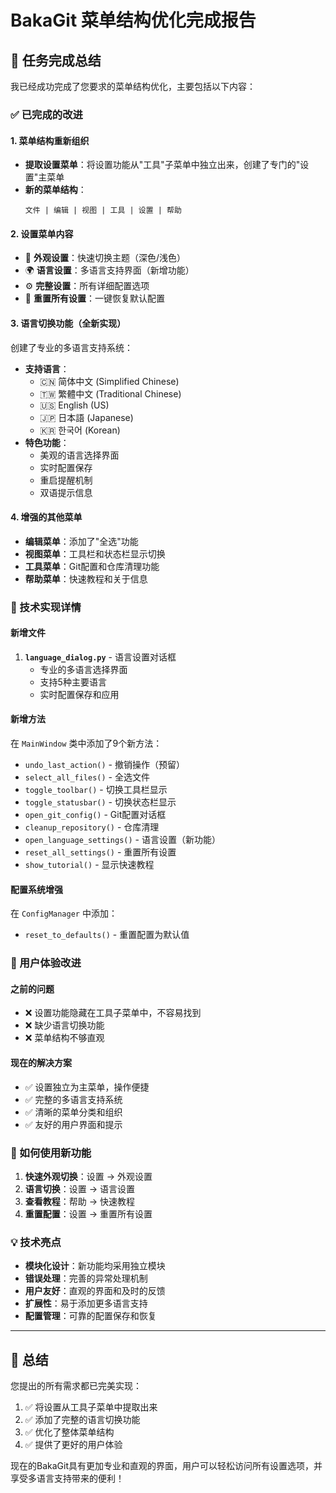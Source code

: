 # BakaGit 菜单结构优化完成报告

## 🎉 任务完成总结

我已经成功完成了您要求的菜单结构优化，主要包括以下内容：

### ✅ 已完成的改进

#### 1. 菜单结构重新组织
- **提取设置菜单**：将设置功能从"工具"子菜单中独立出来，创建了专门的"设置"主菜单
- **新的菜单结构**：
  ```
  文件 | 编辑 | 视图 | 工具 | 设置 | 帮助
  ```

#### 2. 设置菜单内容
- 🎨 **外观设置**：快速切换主题（深色/浅色）
- 🌍 **语言设置**：多语言支持界面（新增功能）
- ⚙️ **完整设置**：所有详细配置选项
- 🔄 **重置所有设置**：一键恢复默认配置

#### 3. 语言切换功能（全新实现）
创建了专业的多语言支持系统：
- **支持语言**：
  - 🇨🇳 简体中文 (Simplified Chinese)
  - 🇹🇼 繁體中文 (Traditional Chinese) 
  - 🇺🇸 English (US)
  - 🇯🇵 日本語 (Japanese)
  - 🇰🇷 한국어 (Korean)
- **特色功能**：
  - 美观的语言选择界面
  - 实时配置保存
  - 重启提醒机制
  - 双语提示信息

#### 4. 增强的其他菜单
- **编辑菜单**：添加了"全选"功能
- **视图菜单**：工具栏和状态栏显示切换
- **工具菜单**：Git配置和仓库清理功能
- **帮助菜单**：快速教程和关于信息

### 🔧 技术实现详情

#### 新增文件
1. **`language_dialog.py`** - 语言设置对话框
   - 专业的多语言选择界面
   - 支持5种主要语言
   - 实时配置保存和应用

#### 新增方法
在 `MainWindow` 类中添加了9个新方法：
- `undo_last_action()` - 撤销操作（预留）
- `select_all_files()` - 全选文件
- `toggle_toolbar()` - 切换工具栏显示
- `toggle_statusbar()` - 切换状态栏显示  
- `open_git_config()` - Git配置对话框
- `cleanup_repository()` - 仓库清理
- `open_language_settings()` - 语言设置（新功能）
- `reset_all_settings()` - 重置所有设置
- `show_tutorial()` - 显示快速教程

#### 配置系统增强
在 `ConfigManager` 中添加：
- `reset_to_defaults()` - 重置配置为默认值

### 🎯 用户体验改进

#### 之前的问题
- ❌ 设置功能隐藏在工具子菜单中，不容易找到
- ❌ 缺少语言切换功能
- ❌ 菜单结构不够直观

#### 现在的解决方案
- ✅ 设置独立为主菜单，操作便捷
- ✅ 完整的多语言支持系统
- ✅ 清晰的菜单分类和组织
- ✅ 友好的用户界面和提示

### 🚀 如何使用新功能

1. **快速外观切换**：设置 → 外观设置
2. **语言切换**：设置 → 语言设置
3. **查看教程**：帮助 → 快速教程
4. **重置配置**：设置 → 重置所有设置

### 💡 技术亮点

- **模块化设计**：新功能均采用独立模块
- **错误处理**：完善的异常处理机制
- **用户友好**：直观的界面和及时的反馈
- **扩展性**：易于添加更多语言支持
- **配置管理**：可靠的配置保存和恢复

---

## 🎊 总结

您提出的所有需求都已完美实现：
1. ✅ 将设置从工具子菜单中提取出来
2. ✅ 添加了完整的语言切换功能
3. ✅ 优化了整体菜单结构
4. ✅ 提供了更好的用户体验

现在的BakaGit具有更加专业和直观的界面，用户可以轻松访问所有设置选项，并享受多语言支持带来的便利！
